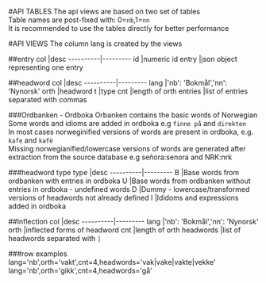 #API TABLES
The api views are based on two set of tables  
Table names are post-fixed with: 0=`nb`,1=`nn`  
It is recommended to use the tables directly for better performance  

#API VIEWS
The column lang is created by the views  

##entry
col       |desc
----------|---------
id        |numeric id 
entry     |json object representing one entry

##headword
col       |desc
----------|---------
lang      |'nb': 'Bokmål','nn': 'Nynorsk'
orth      |headword
t         |type
cnt       |length of orth
entries   |list of entries separated with commas


###Ordbanken - Ordboka
Orbanken contains the basic words of Norwegian  
Some words and idioms are added in ordboka e.g `finne på` and `direkten`  
In most cases norweginified versions of words are present in ordboka, e.g. `kafe` and `kafè`  
Missing norwegianified/lowercase versions of words are generated after extraction
from the source database e.g señora:senora and NRK:nrk


###headword type
type      |desc
----------|---------
B         |Base words from ordbanken with entries in ordboka
U         |Base words from ordbanken without entries in ordboka - undefined words
D         |Dummy - lowercase/transformed versions of headwords not already defined
I         |Ididoms and expressions added in ordboka

##Inflection
col       |desc
----------|---------
lang      |'nb': 'Bokmål','nn': 'Nynorsk'
orth      |inflected forms of headword
cnt       |length of orth
headwords |list of headwords separated with `|`

###row examples
    lang='nb',orth='vakt',cnt=4,headwords='vak|vake|vakte|vekke'
    lang='nb',orth='gikk',cnt=4,headwords='gå'
